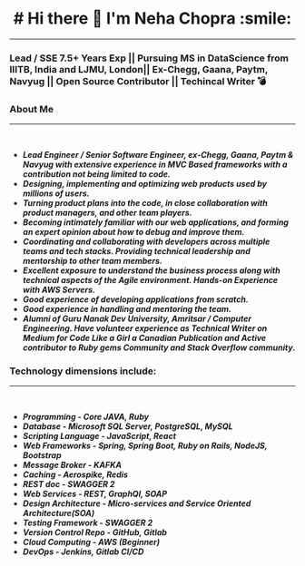                                                           
  <h1 align="center"> # Hi there 👋    I'm Neha Chopra :smile: </h1>

--------------------------------------------------------------------------------------------------------------------------------------------------------------------

### Lead / SSE 7.5+ Years Exp || Pursuing MS in DataScience from IIITB, India and LJMU, London|| Ex-Chegg, Gaana, Paytm, Navyug || Open Source Contributor || Techincal Writer :bomb:

### About Me
--------------------------------------------------------------------------------------------------------------------------------------------------------------------
 <p>
 <tr>
    <td>
     <br />
     <ul>
      <li><strong><i>Lead Engineer / Senior Software Engineer, ex-Chegg, Gaana, Paytm & Navyug with extensive experience in MVC Based frameworks with a contribution not being limited to code.</i></strong></li>
      <li><strong><i>Designing, implementing and optimizing web products used by millions of users.</i></strong></li>
      <li><strong><i>Turning product plans into the code, in close collaboration with product managers, and other team players.</i></strong></li>
      <li><strong><i>Becoming intimately familiar with our web applications, and forming an expert opinion about how to debug and improve them.</i></strong></li>
      <li><strong><i>Coordinating and collaborating with developers across multiple teams and tech stacks. Providing technical leadership and mentorship to other team members.</i></strong></li>
      <li><strong><i>Excellent exposure to understand the business process along with technical aspects of the Agile environment. Hands-on Experience with AWS Servers.</i></strong></li>
      <li><strong><i>Good experience of developing applications from scratch.</i></strong></li>
      <li><strong><i>Good experience in handling and mentoring the team.</i></strong></li>
      <li><strong><i>Alumni of Guru Nanak Dev University, Amritsar / Computer Engineering.
Have volunteer experience as Technical Writer on Medium for Code Like a Girl a Canadian Publication and Active contributor to Ruby gems Community and Stack Overflow community.</i>
</strong></li>
     </ul>
    </td>
 </tr>
 </p>
   

### Technology dimensions include:
--------------------------------------------------------------------------------------------------------------------------------------------------------------------
  <tr>
    <td>
     <br />
     <ul>
      <li><strong><i>Programming - Core JAVA, Ruby</i></strong></li>
      <li><strong><i>Database - Microsoft SQL Server, PostgreSQL, MySQL</i></strong></li>
      <li><strong><i>Scripting Language - JavaScript, React</i></strong></li>
      <li><strong><i>Web Frameworks - Spring, Spring Boot, Ruby on Rails, NodeJS, Bootstrap</i></strong></li>
      <li><strong><i>Message Broker - KAFKA</i></strong></li>
      <li><strong><i>Caching - Aerospike, Redis</i></strong></li>
      <li><strong><i>REST doc - SWAGGER 2</i></strong></li>
      <li><strong><i>Web Services - REST, GraphQl, SOAP</i></strong></li>
      <li><strong><i>Design Architecture  - Micro-services and Service Oriented Architecture(SOA)</i></strong></li>
      <li><strong><i>Testing Framework  - SWAGGER 2</i></strong></li>
      <li><strong><i>Version Control Repo - GitHub, Gitlab</i></strong></li>
      <li><strong><i>Cloud Computing  - AWS (Beginner)</i></strong></li>
      <li><strong><i>DevOps - Jenkins, Gitlab CI/CD</i></strong></li>
     </ul>
    </td>
 </tr>
 
   
   

